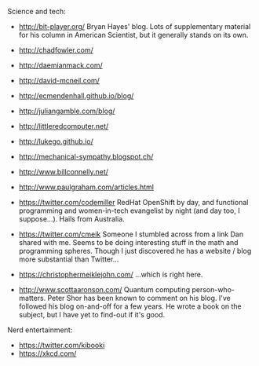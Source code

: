 Science and tech:

 - http://bit-player.org/
   Bryan Hayes' blog.  Lots of supplementary material for his column in American Scientist, but it generally stands on its own.

 - http://chadfowler.com/
 - http://daemianmack.com/
 - http://david-mcneil.com/
 - http://ecmendenhall.github.io/blog/
 - http://juliangamble.com/blog/
 - http://littleredcomputer.net/
 - http://lukego.github.io/
 - http://mechanical-sympathy.blogspot.ch/
 - http://www.billconnelly.net/
 - http://www.paulgraham.com/articles.html
 - https://twitter.com/codemiller
   RedHat OpenShift by day, and functional programming and women-in-tech evangelist by night (and day too, I suppose...).  Hails from Australia.

 - https://twitter.com/cmeik
   Someone I stumbled across from a link Dan shared with me.  Seems to be doing interesting stuff in the math and programming spheres.  Though I just discovered he has a website / blog more substantial than Twitter...

 - https://christophermeiklejohn.com/
   ...which is right here.

 - http://www.scottaaronson.com/
   Quantum computing person-who-matters.  Peter Shor has been known to comment on his blog.  I've followed his blog on-and-off for a few years.  He wrote a book on the subject, but I have yet to find-out if it's good.

Nerd entertainment:

 - https://twitter.com/kibooki
 - https://xkcd.com/
